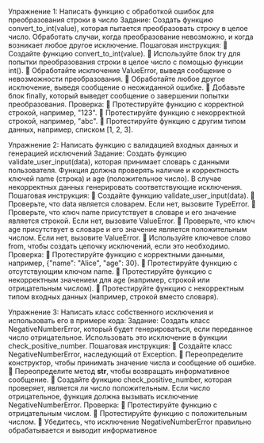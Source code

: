 Упражнение 1: Написать функцию с обработкой ошибок для преобразования
строки в число
Задание: Создать функцию convert_to_int(value), которая пытается преобразовать строку в целое число. Обработать
случаи, когда преобразование невозможно, и когда возникает любое другое исключение.
Пошаговая инструкция:
 Создайте функцию convert_to_int(value).
 Используйте блок try для попытки преобразования строки в целое число с помощью функции int().
 Обработайте исключение ValueError, выведя сообщение о невозможности преобразования.
 Обработайте любое другое исключение, выведя сообщение о неожиданной ошибке.
 Добавьте блок finally, который выведет сообщение о завершении попытки преобразования.
Проверка:
 Протестируйте функцию с корректной строкой, например, "123".
 Протестируйте функцию с некорректной строкой, например, "abc".
 Протестируйте функцию с другим типом данных, например, списком [1, 2, 3].

Упражнение 2: Написать функцию с валидацией входных данных и
генерацией исключений
Задание: Создать функцию validate_user_input(data), которая принимает словарь с данными пользователя. Функция
должна проверять наличие и корректность ключей name (строка) и age (положительное число). В случае некорректных
данных генерировать соответствующие исключения.
Пошаговая инструкция:
 Создайте функцию validate_user_input(data).
 Проверьте, что data является словарем. Если нет, вызовите TypeError.
 Проверьте, что ключ name присутствует в словаре и его значение является строкой. Если нет, вызовите
ValueError.
 Проверьте, что ключ age присутствует в словаре и его значение является положительным числом. Если нет,
вызовите ValueError.
 Используйте ключевое слово from, чтобы создать цепочку исключений, если это необходимо.
Проверка:
 Протестируйте функцию с корректными данными, например, {"name": "Alice", "age": 30}.
 Протестируйте функцию с отсутствующим ключом name.
 Протестируйте функцию с некорректным значением для age (например, строкой или отрицательным
числом).
 Протестируйте функцию с некорректным типом входных данных (например, строкой вместо словаря).

Упражнение 3: Написать класс собственного исключения и использовать его
в примере кода:
Задание: Создать класс NegativeNumberError, который будет генерироваться, если переданное число
отрицательное. Использовать это исключение в функции check_positive_number.
Пошаговая инструкция:
 Создайте класс NegativeNumberError, наследующий от Exception.
 Переопределите конструктор, чтобы принимать значение числа и сообщение об ошибке.
 Переопределите метод __str__, чтобы возвращать информативное сообщение.
 Создайте функцию check_positive_number, которая проверяет, является ли число положительным. Если
число отрицательное, функция должна вызывать исключение NegativeNumberError.
Проверка:
 Протестируйте функцию с отрицательным числом.
 Протестируйте функцию с положительным числом.
 Убедитесь, что исключение NegativeNumberError правильно обрабатывается и выводит информативное
